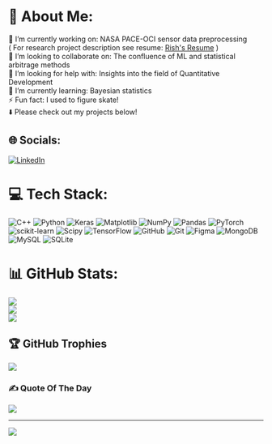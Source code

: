 # 💫 About Me:
🔭 I’m currently working on: NASA PACE-OCI sensor data preprocessing<br>( For research project description see resume: [Rish's Resume](https://www.resume.lol/share/3r03nl5) )<br>👯 I’m looking to collaborate on: The confluence of ML and statistical arbitrage methods<br>🤝 I’m looking for help with: Insights into the field of Quantitative Development<br>🌱 I’m currently learning: Bayesian statistics<br>⚡ Fun fact: I used to figure skate!<br> ⬇️ Please check out my projects below!


## 🌐 Socials:
[![LinkedIn](https://img.shields.io/badge/LinkedIn-%230077B5.svg?logo=linkedin&logoColor=white)](https://linkedin.com/in/rish-sharma123) 

# 💻 Tech Stack:
![C++](https://img.shields.io/badge/c++-%2300599C.svg?style=for-the-badge&logo=c%2B%2B&logoColor=white) ![Python](https://img.shields.io/badge/python-3670A0?style=for-the-badge&logo=python&logoColor=ffdd54) ![Keras](https://img.shields.io/badge/Keras-%23D00000.svg?style=for-the-badge&logo=Keras&logoColor=white) ![Matplotlib](https://img.shields.io/badge/Matplotlib-%23ffffff.svg?style=for-the-badge&logo=Matplotlib&logoColor=black) ![NumPy](https://img.shields.io/badge/numpy-%23013243.svg?style=for-the-badge&logo=numpy&logoColor=white) ![Pandas](https://img.shields.io/badge/pandas-%23150458.svg?style=for-the-badge&logo=pandas&logoColor=white) ![PyTorch](https://img.shields.io/badge/PyTorch-%23EE4C2C.svg?style=for-the-badge&logo=PyTorch&logoColor=white) ![scikit-learn](https://img.shields.io/badge/scikit--learn-%23F7931E.svg?style=for-the-badge&logo=scikit-learn&logoColor=white) ![Scipy](https://img.shields.io/badge/SciPy-%230C55A5.svg?style=for-the-badge&logo=scipy&logoColor=%white) ![TensorFlow](https://img.shields.io/badge/TensorFlow-%23FF6F00.svg?style=for-the-badge&logo=TensorFlow&logoColor=white) ![GitHub](https://img.shields.io/badge/github-%23121011.svg?style=for-the-badge&logo=github&logoColor=white) ![Git](https://img.shields.io/badge/git-%23F05033.svg?style=for-the-badge&logo=git&logoColor=white) ![Figma](https://img.shields.io/badge/figma-%23F24E1E.svg?style=for-the-badge&logo=figma&logoColor=white) ![MongoDB](https://img.shields.io/badge/MongoDB-%234ea94b.svg?style=for-the-badge&logo=mongodb&logoColor=white) ![MySQL](https://img.shields.io/badge/mysql-4479A1.svg?style=for-the-badge&logo=mysql&logoColor=white) ![SQLite](https://img.shields.io/badge/sqlite-%2307405e.svg?style=for-the-badge&logo=sqlite&logoColor=white)
# 📊 GitHub Stats:
![](https://github-readme-stats.vercel.app/api?username=RishSharma23&theme=dark&hide_border=false&include_all_commits=false&count_private=false)<br/>
![](https://github-readme-streak-stats.herokuapp.com/?user=RishSharma23&theme=dark&hide_border=false)<br/>
![](https://github-readme-stats.vercel.app/api/top-langs/?username=RishSharma23&theme=dark&hide_border=false&include_all_commits=false&count_private=false&layout=compact)

## 🏆 GitHub Trophies
![](https://github-profile-trophy.vercel.app/?username=RishSharma23&title=Experience&theme=dark&no-frame=false&no-bg=true&margin-w=4)

### ✍️ Quote Of The Day
![](https://quotes-github-readme.vercel.app/api?type=horizontal&theme=dark)

---
[![](https://visitcount.itsvg.in/api?id=RishSharma23&icon=0&color=0)](https://visitcount.itsvg.in)

<!-- Proudly created with GPRM ( https://gprm.itsvg.in ) -->

